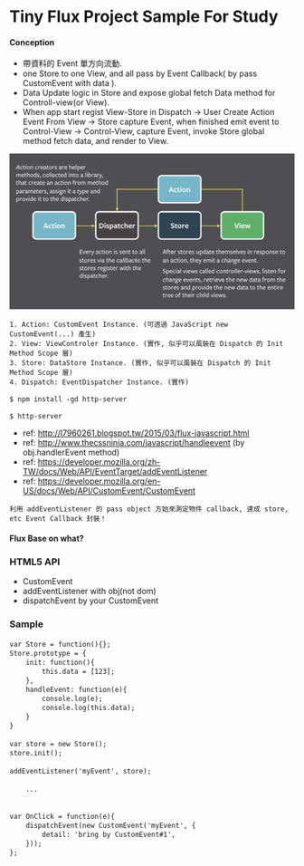 # Tiny Flux Project Sample For Study

#### Conception

- 帶資料的 Event 單方向流動.
- one Store to one View, and all pass by Event Callback( by pass CustomEvent with data ).
- Data Update logic in Store and expose global fetch Data method for Controll-view(or View).
- When app start regist View-Store in Dispatch -> User Create Action Event From View -> Store capture Event, when finished emit event to Control-View -> Control-View, capture Event, invoke Store global method fetch data, and render to View.


![Alt text](https://raw.githubusercontent.com/scott1028/fluxPatternProject/master/diagram.png "Flow View")

~~~
1. Action: CustomEvent Instance. (可透過 JavaScript new CustomEvent(...) 產生)
2. View: ViewControler Instance. (實作, 似乎可以風裝在 Dispatch 的 Init Method Scope 層)
3. Store: DataStore Instance. (實作, 似乎可以風裝在 Dispatch 的 Init Method Scope 層)
4. Dispatch: EventDispatcher Instance. (實作)
~~~

~~~
$ npm install -gd http-server
~~~

~~~
$ http-server
~~~

- ref: http://l7960261.blogspot.tw/2015/03/flux-javascript.html
- ref: http://www.thecssninja.com/javascript/handleevent	(by obj.handlerEvent method)
- ref: https://developer.mozilla.org/zh-TW/docs/Web/API/EventTarget/addEventListener
- ref: https://developer.mozilla.org/en-US/docs/Web/API/CustomEvent/CustomEvent

~~~
利用 addEventListener 的 pass object 方始來測定物件 callback, 達成 store, etc Event Callback 封裝！
~~~

#### Flux Base on what?

### HTML5 API

- CustomEvent
- addEventListener with obj(not dom)
- dispatchEvent by your CustomEvent

### Sample

~~~
var Store = function(){};
Store.prototype = {
    init: function(){
        this.data = [123];
    },
    handleEvent: function(e){
        console.log(e);
        console.log(this.data);
    }
}

var store = new Store();
store.init();

addEventListener('myEvent', store);

	...


var OnClick = function(e){
    dispatchEvent(new CustomEvent('myEvent', {
        detail: 'bring by CustomEvent#1',
    }));
};
~~~
